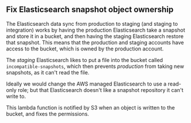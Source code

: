 ## Fix Elasticsearch snapshot object ownership

The Elasticsearch data sync from production to staging (and staging to
integration) works by having the production Elasticsearch take a
snapshot and store it in a bucket, and then having the staging
Elasticsearch restore that snapshot.  This means that the production
and staging accounts have access to the bucket, which is owned by the
production account.

The *staging* Elasticsearch likes to put a file into the bucket called
`incompatible-snapshots`, which then prevents *production* from taking
new snapshots, as it can't read the file.

Ideally we would change the AWS managed Elasticsearch to use a
read-only role; but that Elasticsearch doesn't like a snapshot
repository it can't write to.

This lambda function is notified by S3 when an object is written to
the bucket, and fixes the permissions.
